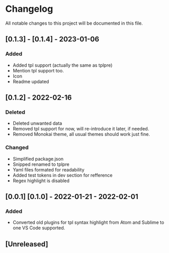 # Changelog
All notable changes to this project will be documented in this file.

## [0.1.3] - [0.1.4] - 2023-01-06
### Added
- Added tpl support (actually the same as tplpre)
- Mention tpl support too.
- Icon
- Readme updated

## [0.1.2] - 2022-02-16
### Deleted
- Deleted unwanted data
- Removed tpl support for now, will re-introduce it later, if needed.
- Removed Monokai theme, all usual themes should work just fine.
### Changed
- Simplified package.json
- Snipped renamed to tplpre
- Yaml files formated for readability
- Added test tokens in dev section for refference
- Regex highlight is disabled


## [0.0.1] [0.1.0] - 2022-01-21 - 2022-02-01
### Added
- Converted old plugins for tpl syntax highlight from Atom and Sublime to one VS Code supported.

## [Unreleased]